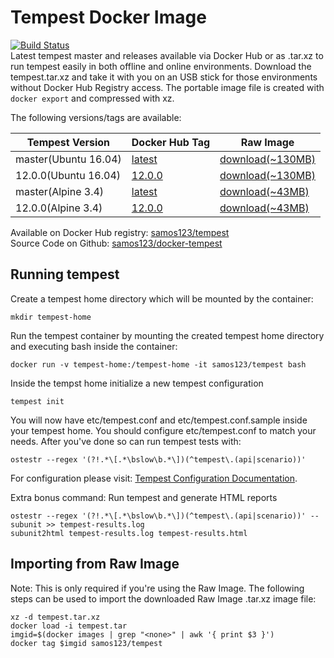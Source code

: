 # Tempest Docker Image

[![Build Status](https://travis-ci.org/samos123/docker-tempest.svg?branch=master)](https://travis-ci.org/samos123/docker-tempest)  
Latest tempest master and releases available via Docker Hub or as .tar.xz to run
tempest easily in both offline and online environments. Download the tempest.tar.xz
and take it with you on an USB stick for those environments without Docker
Hub Registry access. The portable image file is created with
`docker export` and compressed with xz.

The following versions/tags are available:

| Tempest Version  |  Docker Hub Tag  | Raw Image  |
| ---------------- |  --------------- | ---------- |
| master(Ubuntu 16.04) |  [latest](https://hub.docker.com/r/samos123/tempest/tags/) | [download(~130MB)](https://bintray.com/samos123/generic/download_file?file_path=tempest-master.tar.xz) |
| 12.0.0(Ubuntu 16.04) |  [12.0.0](https://hub.docker.com/r/samos123/tempest/tags/) | [download(~130MB)](https://bintray.com/samos123/generic/download_file?file_path=tempest-12.0.0.tar.xz) |
| master(Alpine 3.4) |  [latest](https://hub.docker.com/r/samos123/tempest/tags/) | [download(~43MB)](https://bintray.com/samos123/generic/download_file?file_path=tempest-alpine-master.tar.xz) |
| 12.0.0(Alpine 3.4) |  [12.0.0](https://hub.docker.com/r/samos123/tempest/tags/) | [download(~43MB)](https://bintray.com/samos123/generic/download_file?file_path=tempest-alpine-12.0.0.tar.xz) |

Available on Docker Hub registry: [samos123/tempest](https://hub.docker.com/r/samos123/tempest/)  
Source Code on Github: [samos123/docker-tempest](https://github.com/samos123/docker-tempest)

## Running tempest

Create a tempest home directory which will be mounted by the container:

    mkdir tempest-home

Run the tempest container by mounting the created tempest home directory
and executing bash inside the container:

    docker run -v tempest-home:/tempest-home -it samos123/tempest bash

Inside the tempst home initialize a new tempest configuration

    tempest init

You will now have etc/tempest.conf and etc/tempest.conf.sample inside
your tempest home. You should configure etc/tempest.conf to match your needs.
After you've done so can run tempest tests with:

    ostestr --regex '(?!.*\[.*\bslow\b.*\])(^tempest\.(api|scenario))'

For configuration please visit: [Tempest Configuration Documentation](http://docs.openstack.org/developer/tempest/configuration.html).

Extra bonus command: Run tempest and generate HTML reports

    ostestr --regex '(?!.*\[.*\bslow\b.*\])(^tempest\.(api|scenario))' --subunit >> tempest-results.log
    subunit2html tempest-results.log tempest-results.html

## Importing from Raw Image
Note: This is only required if you're using the Raw Image.
The following steps can be used to import the downloaded Raw Image .tar.xz image file:

    xz -d tempest.tar.xz
    docker load -i tempest.tar
    imgid=$(docker images | grep "<none>" | awk '{ print $3 }')
    docker tag $imgid samos123/tempest
